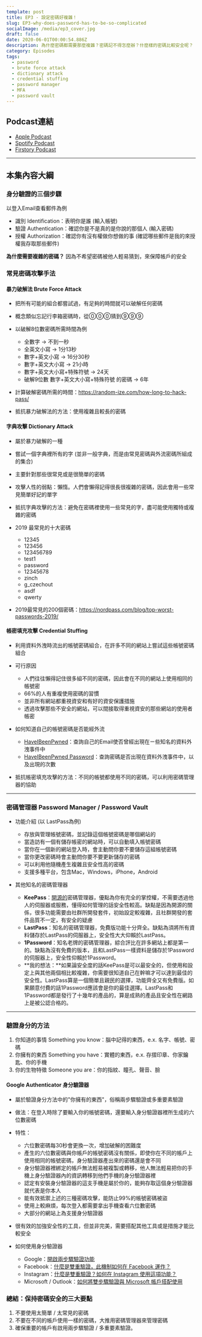 ```yaml
---
template: post
title: EP3 - 設定密碼好複雜！
slug: EP3-why-does-password-has-to-be-so-complicated
socialImage: /media/ep3_cover.jpg
draft: false
date: 2020-06-01T00:00:54.886Z
description: 為什麼密碼都需要那麼複雜？密碼記不得怎麼辦？什麼樣的密碼比較安全呢？
category: Episodes
tags:
  - password
  - brute force attack
  - dictionary attack
  - credential stuffing
  - password manager
  - MFA
  - password vault
---
```

## Podcast連結

* [Apple Podcast](https://podcasts.apple.com/tw/podcast/%E8%B3%87%E5%AE%89%E8%A7%A3%E5%A3%93%E7%B8%AE/id1513276667#episodeGuid=ckavnopconjg808739za9bm1w)
* [Spotify Podcast](https://open.spotify.com/episode/5hIOutzxeV6yZ608Jpazua)
* [Firstory Podcast](https://open.firstory.me/story/ckavnopconjg808739za9bm1w)

- - -

## 本集內容大綱

### 身分驗證的三個步驟 
以登入Email查看郵件為例

* 識別 Identification：表明你是誰 (輸入帳號)
* 驗證 Authentication：確認你是不是真的是你說的那個人 (輸入密碼)
* 授權 Authorization：確認你有沒有權做你想做的事 (確認哪些郵件是我的來授權我存取那些郵件)

**為什麼需要複雜的密碼？**  因為不希望密碼被他人輕易猜到，來保障帳戶的安全

### 常見密碼攻擊手法

#### 暴力破解法 Brute Force Attack

* 把所有可能的組合都嘗試過，有足夠的時間就可以破解任何密碼
* 概念類似忘記行李箱密碼時，從⓪⓪⓪猜到⑨⑨⑨
* 以破解8位數密碼所需時間為例

  * 全數字 → 不到一秒
  * 全英文小寫 → 1分13秒
  * 數字+英文小寫 → 16分30秒
  * 數字+英文大小寫 → 21小時
  * 數字+英文大小寫+特殊符號 → 24天
  * 破解9位數 數字+英文大小寫+特殊符號 的密碼 → 6年
* 計算破解密碼所需的時間：<https://random-ize.com/how-long-to-hack-pass/>
* 抵抗暴力破解法的方法：使用複雜且較長的密碼

#### 字典攻擊 Dictionary Attack

* 屬於暴力破解的一種
* 嘗試一個字典裡所有的字 (並非一般字典，而是由常見密碼與外流密碼所組成的集合)
* 主要針對那些很常見或是很簡單的密碼
* 攻擊人性的弱點：懶惰。人們會懶得記得很長很複雜的密碼，因此會用一些常見簡單好記的單字
* 抵抗字典攻擊的方法：避免在密碼裡使用一些常見的字，盡可能使用獨特或複雜的密碼
* 2019 最常見的十大密碼

  * 12345
  * 123456
  * 123456789
  * test1
  * password
  * 12345678
  * zinch
  * g_czechout
  * asdf
  * qwerty
* 2019最常見的200個密碼：<https://nordpass.com/blog/top-worst-passwords-2019/>

#### 帳密填充攻擊 Credential Stuffing

* 利用資料外洩時流出的帳號密碼組合，在許多不同的網站上嘗試這些帳號密碼組合
* 可行原因

  * 人們往往懶得記住很多組不同的密碼，因此會在不同的網站上使用相同的帳號密
  * 66%的人有重複使用密碼的習慣
  * 並非所有網站都重視資安和有好的資安保護措施
  * 透過攻擊那些不安全的網站，可以間接取得重視資安的那些網站的使用者帳密
* 如何知道自己的帳號密碼是否能經外流

  * [HaveIBeenPwned](https://haveibeenpwned.com/)：查詢自己的Email使否曾經出現在ㄧ些知名的資料外洩事件中
  * [HaveIBeenPwned Password](https://haveibeenpwned.com/Passwords)：查詢密碼是否出現在資料外洩事件中，以及出現的次數
* 抵抗帳密填充攻擊的方法：不同的帳號都使用不同的密碼，可以利用密碼管理器的協助

- - -

### 密碼管理器 Password Manager / Password Vault

* 功能介紹 (以 LastPass為例)

  * 存放與管理帳號密碼，並記錄這個帳號密碼是哪個網站的
  * 當造訪有一個有儲存帳密的網站時，可以自動填入帳號密碼
  * 當你在一個新的網站登入時，會主動問你要不要儲存這組帳號密碼
  * 當你更改密碼時會主動問你要不要更新儲存的密碼
  * 可以利用他隨機產生複雜且安全性高的密碼
  * 支援多種平台，包含Mac，Windows，iPhone，Android
* 其他知名的密碼管理器

  * **KeePass**：[開源的](https://zh.wikipedia.org/wiki/%E5%BC%80%E6%BA%90%E8%BD%AF%E4%BB%B6)密碼管理器，優點為你有完全的掌控權，不需要透過他人的伺服器或服務，懂得如何管理的話安全性較高。缺點是因為開源的關係，很多功能需要由社群所開發套件，初始設定較複雜，且社群開發的套件品質不一定，有安全的疑慮
  * **LastPass**：知名的密碼管理器，免費版功能十分齊全。缺點為須將所有資料儲存於LastPass的伺服器上，安全性大大仰賴於LastPass。
  * **1Password**：知名老牌的密碼管理器，綜合評比在許多網站上都是第一的。缺點為沒有免費的版本，且和LastPass一樣資料是儲存於1Password的伺服器上，安全性仰賴於1Password。
  * **我的想法：**如果論安全度的話KeePass是可以最安全的，但使用和設定上與其他兩個相比較複雜，你需要很知道自己在幹嘛才可以達到最佳的安全性。LastPass算是一個簡單且親民的選擇，功能齊全又有免費版。如果願意付費的話1Password應該會是你的最佳選擇。LastPass和1Password都是發行了十幾年的產品的，算是成熟的產品且安全性在網路上是被公認合格的。

- - -

### **驗證身分的方法**

1. 你知道的事情 Something you know：腦中記得的東西，e.x. 名字、帳號、密碼
2. 你擁有的東西 Something you have：實體的東西，e.x. 存摺印章、你家鑰匙、你的手機
3. 你的生物特徵 Someone you are：你的指紋、瞳孔、聲音、臉

#### Google Authenticator 身分驗證器

* 屬於驗證身分方法中的"你擁有的東西"，俗稱兩步驟驗證或多重要素驗證
* 做法：在登入時除了要輸入你的帳號密碼，還要輸入身分驗證器裡所生成的六位數密碼
* 特性：

  * 六位數密碼每30秒會更換一次，增加破解的困難度
  * 產生的六位數密碼與你帳戶的帳號密碼沒有關係，即使你在不同的帳戶上使用相同的帳號密碼，身分驗證器產出來的密碼還是會不同
  * 身分驗證器裡綁定的帳戶無法輕易被複製或轉移，他人無法輕易把你的手機上身分驗證器內的資訊轉移到他們手機的身分驗證器裡
  * 認定有安裝身分驗證器的這支手機是屬於你的，能夠存取這個身分驗證器就代表是你本人
  * 能有效抵禦上述的三種密碼攻擊，能防止99%的帳號密碼被盜
  * 使用上較麻煩，每次登入都需要拿出手機查看六位數密碼
  * 大部分的網站上為支援身分驗證器
* 很有效的加強安全性的工具，但並非完美，需要搭配其他工具或是措施才能比較安全
* 如何使用身分驗證器

  * Google：[開啟兩步驟驗證功能](https://support.google.com/accounts/answer/185839?co=GENIE.Platform%3DDesktop&hl=zh-Hant)
  * Facebook：[什麼是雙重驗證，此機制如何在 Facebook 運作？](https://zh-tw.facebook.com/help/148233965247823)
  * Instagram：[什麼是雙重驗證？如何在 Instagram 使用這項功能？](https://help.instagram.com/566810106808145)
  * Microsoft / Outlook：[如何將雙步驟驗證與 Microsoft 帳戶搭配使用](https://support.microsoft.com/zh-tw/help/12408/microsoft-account-how-to-use-two-step-verification)

### **總結：保持密碼安全的三大要點**

1. 不要使用太簡單 / 太常見的密碼
2. 不要在不同的帳戶使用一樣的密碼，大推用密碼管理器來管理密碼
3. 確保重要的帳戶有啟用兩步驟驗證 / 多重要素驗證。